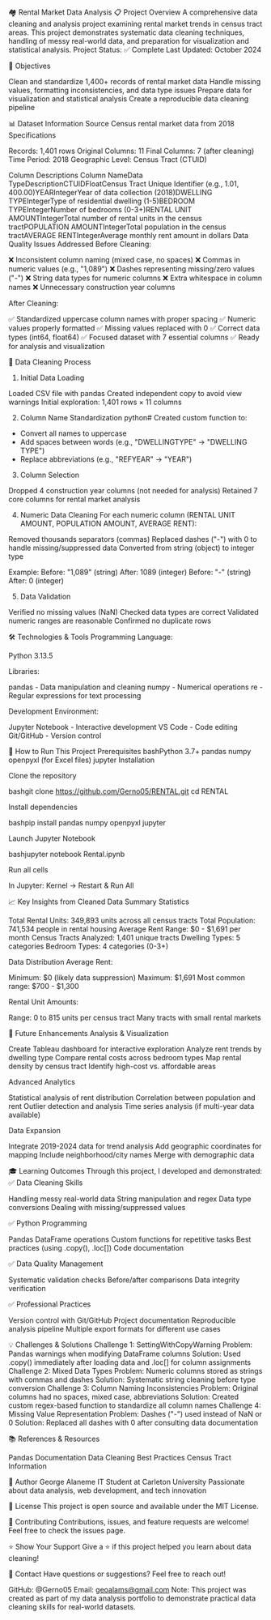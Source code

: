 🏘️ Rental Market Data Analysis
📋 Project Overview
A comprehensive data cleaning and analysis project examining rental market trends in census tract areas. This project demonstrates systematic data cleaning techniques, handling of messy real-world data, and preparation for visualization and statistical analysis.
Project Status: ✅ Complete
Last Updated: October 2024

🎯 Objectives

Clean and standardize 1,400+ records of rental market data
Handle missing values, formatting inconsistencies, and data type issues
Prepare data for visualization and statistical analysis
Create a reproducible data cleaning pipeline


📊 Dataset Information
Source
Census rental market data from 2018
Specifications

Records: 1,401 rows
Original Columns: 11
Final Columns: 7 (after cleaning)
Time Period: 2018
Geographic Level: Census Tract (CTUID)

Column Descriptions
Column NameData TypeDescriptionCTUIDFloatCensus Tract Unique Identifier (e.g., 1.01, 400.00)YEARIntegerYear of data collection (2018)DWELLING TYPEIntegerType of residential dwelling (1-5)BEDROOM TYPEIntegerNumber of bedrooms (0-3+)RENTAL UNIT AMOUNTIntegerTotal number of rental units in the census tractPOPULATION AMOUNTIntegerTotal population in the census tractAVERAGE RENTIntegerAverage monthly rent amount in dollars
Data Quality Issues Addressed
Before Cleaning:

❌ Inconsistent column naming (mixed case, no spaces)
❌ Commas in numeric values (e.g., "1,089")
❌ Dashes representing missing/zero values ("-")
❌ String data types for numeric columns
❌ Extra whitespace in column names
❌ Unnecessary construction year columns

After Cleaning:

✅ Standardized uppercase column names with proper spacing
✅ Numeric values properly formatted
✅ Missing values replaced with 0
✅ Correct data types (int64, float64)
✅ Focused dataset with 7 essential columns
✅ Ready for analysis and visualization


🧹 Data Cleaning Process
1. Initial Data Loading

Loaded CSV file with pandas
Created independent copy to avoid view warnings
Initial exploration: 1,401 rows × 11 columns

2. Column Name Standardization
python# Created custom function to:
- Convert all names to uppercase
- Add spaces between words (e.g., "DWELLINGTYPE" → "DWELLING TYPE")
- Replace abbreviations (e.g., "REFYEAR" → "YEAR")

3. Column Selection

Dropped 4 construction year columns (not needed for analysis)
Retained 7 core columns for rental market analysis

4. Numeric Data Cleaning
For each numeric column (RENTAL UNIT AMOUNT, POPULATION AMOUNT, AVERAGE RENT):

Removed thousands separators (commas)
Replaced dashes ("-") with 0 to handle missing/suppressed data
Converted from string (object) to integer type

Example:
Before: "1,089" (string)
After:  1089 (integer)
Before: "-" (string)  
After:  0 (integer)

5. Data Validation

Verified no missing values (NaN)
Checked data types are correct
Validated numeric ranges are reasonable
Confirmed no duplicate rows


🛠️ Technologies & Tools
Programming Language:

Python 3.13.5

Libraries:

pandas - Data manipulation and cleaning
numpy - Numerical operations
re - Regular expressions for text processing

Development Environment:

Jupyter Notebook - Interactive development
VS Code - Code editing
Git/GitHub - Version control

🚀 How to Run This Project
Prerequisites
bashPython 3.7+
pandas
numpy
openpyxl (for Excel files)
jupyter
Installation

Clone the repository

bashgit clone https://github.com/Gerno05/RENTAL.git
cd RENTAL

Install dependencies

bashpip install pandas numpy openpyxl jupyter

Launch Jupyter Notebook

bashjupyter notebook Rental.ipynb

Run all cells


In Jupyter: Kernel → Restart & Run All

📈 Key Insights from Cleaned Data
Summary Statistics

Total Rental Units: 349,893 units across all census tracts
Total Population: 741,534 people in rental housing
Average Rent Range: $0 - $1,691 per month
Census Tracts Analyzed: 1,401 unique tracts
Dwelling Types: 5 categories
Bedroom Types: 4 categories (0-3+)

Data Distribution
Average Rent:

Minimum: $0 (likely data suppression)
Maximum: $1,691
Most common range: $700 - $1,300

Rental Unit Amounts:

Range: 0 to 815 units per census tract
Many tracts with small rental markets


🔮 Future Enhancements
Analysis & Visualization

 Create Tableau dashboard for interactive exploration
 Analyze rent trends by dwelling type
 Compare rental costs across bedroom types
 Map rental density by census tract
 Identify high-cost vs. affordable areas

Advanced Analytics

 Statistical analysis of rent distribution
 Correlation between population and rent
 Outlier detection and analysis
 Time series analysis (if multi-year data available)

Data Expansion

 Integrate 2019-2024 data for trend analysis
 Add geographic coordinates for mapping
 Include neighborhood/city names
 Merge with demographic data


🎓 Learning Outcomes
Through this project, I developed and demonstrated:
✅ Data Cleaning Skills

Handling messy real-world data
String manipulation and regex
Data type conversions
Dealing with missing/suppressed values

✅ Python Programming

Pandas DataFrame operations
Custom functions for repetitive tasks
Best practices (using .copy(), .loc[])
Code documentation

✅ Data Quality Management

Systematic validation checks
Before/after comparisons
Data integrity verification

✅ Professional Practices

Version control with Git/GitHub
Project documentation
Reproducible analysis pipeline
Multiple export formats for different use cases


💡 Challenges & Solutions
Challenge 1: SettingWithCopyWarning
Problem: Pandas warnings when modifying DataFrame columns
Solution: Used .copy() immediately after loading data and .loc[] for column assignments
Challenge 2: Mixed Data Types
Problem: Numeric columns stored as strings with commas and dashes
Solution: Systematic string cleaning before type conversion
Challenge 3: Column Naming Inconsistencies
Problem: Original columns had no spaces, mixed case, abbreviations
Solution: Created custom regex-based function to standardize all column names
Challenge 4: Missing Value Representation
Problem: Dashes ("-") used instead of NaN or 0
Solution: Replaced all dashes with 0 after consulting data documentation

📚 References & Resources

Pandas Documentation
Data Cleaning Best Practices
Census Tract Information


👤 Author
George Alaneme
IT Student at Carleton University
Passionate about data analysis, web development, and tech innovation

📝 License
This project is open source and available under the MIT License.

🤝 Contributing
Contributions, issues, and feature requests are welcome!
Feel free to check the issues page.

⭐ Show Your Support
Give a ⭐️ if this project helped you learn about data cleaning!

📧 Contact
Have questions or suggestions? Feel free to reach out!

GitHub: @Gerno05
Email: geoalams@gmail.com
Note: This project was created as part of my data analysis portfolio to demonstrate practical data cleaning skills for real-world datasets.
